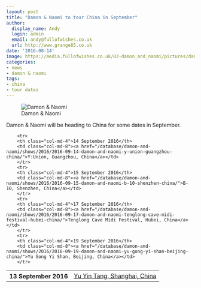 ```yaml
---
layout: post
title: "Damon & Naomi to tour China in September"
author:
  display_name: Andy
  login: admin
  email: andy@fullofwishes.co.uk
  url: http://www.grange85.co.uk
date: '2016-08-14'
image: https://media.fullofwishes.co.uk/03-damon_and_naomi/pictures/dandn-2015.jpg
categories:
- news
- damon & naomi
tags:
- china
- tour dates
---
```

<figure class="caption aligncenter"><img src="https://media.fullofwishes.co.uk/03-damon_and_naomi/pictures/dandn-2015.jpg" alt="Damon & Naomi" /><figcaption class="caption-text">Damon & Naomi</figcaption></figure>
<p class="lead">Damon & Naomi will be heading to China for some dates in September.</p>

<table class="table table-striped">
        <tbody><tr>
        <th class="col-md-4">13 September 2016</th>
        <td class="col-md-8"><a href="/database/damon-and-naomi/shows/2016/2016-09-13-damon-and-naomi-yu-yin-tang-shanghai-china/">Yu Yin Tang, Shanghai, China</a></td>
        </tr>

        <tr>
        <th class="col-md-4">14 September 2016</th>
        <td class="col-md-8"><a href="/database/damon-and-naomi/shows/2016/2016-09-14-damon-and-naomi-y-union-guangzhou-china/">Y:Union, Guangzhou, China</a></td>
        </tr>
        <tr>
        <th class="col-md-4">15 September 2016</th>
        <td class="col-md-8"><a href="/database/damon-and-naomi/shows/2016/2016-09-15-damon-and-naomi-b-10-shenzhen-china/">B-10, Shenzhen, China</a></td>
        </tr>
        <tr>
        <th class="col-md-4">17 September 2016</th>
        <td class="col-md-8"><a href="/database/damon-and-naomi/shows/2016/2016-09-17-damon-and-naomi-tenglong-cave-midi-festival-hubei-china/">Tenglong Cave Midi Festival, Hubei, China</a></td>
        </tr>
        <tr>
        <th class="col-md-4">19 September 2016</th>
        <td class="col-md-8"><a href="/database/damon-and-naomi/shows/2016/2016-09-19-damon-and-naomi-yu-gong-yi-shan-beijing-china/">Yu Gong Yi Shan, Beijing, China</a></td>
        </tr>
</tbody></table>
